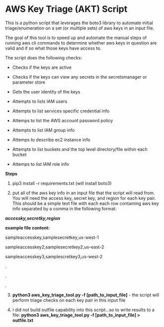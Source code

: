 # AWS Key Triage (AKT) Script
This is a python script that leverages the boto3 library to automate initial triage/enumeration on a set (or multiple sets) of aws keys in an input file.

The goal of this tool is to speed up and automate the manual steps of running aws cli commands to determine whether aws keys in question are valid and if so what those keys have access to.

The script does the following checks:

- Checks if the keys are active

- Checks if the keys can view any secrets in the secretsmanager or parameter store

- Gets the user identity of the keys

- Attempts to lists IAM users 

- Attempts to list services specific credential info

- Attemps to list the AWS account password policy

- Attempts to list IAM group info

- Attemps to describe ec2 instance info

- Attempts to list buckets and the top level directory/file within each bucket

- Attemps to list IAM role info

**Steps**
1. pip3 install -r requirements.txt (will install boto3)

2. put all of the aws key info in an input file that the script will read from. You will need the access key, secret key, and region for each key pair. This should be a simple text file with each each row containing aws key info separated by a comma in the following format:

***accessky,secretky,region***

**example file content:**

sampleaccesskey,samplesecretkey,us-west-1

sampleaccesskey2,samplesecretkey2,us-east-2

sampleaccesskey3,samplescretkey3,us-west-2

.

.

.

3. **python3 aws_key_triage_tool.py -f [path_to_input_file]** - the script will perform triage checks on each key pair in this input file

4. I did not build outfile capability into this script...so to write results to a file: **python3 aws_key_triage_tool.py -f [path_to_input_file] > outfile.txt**
